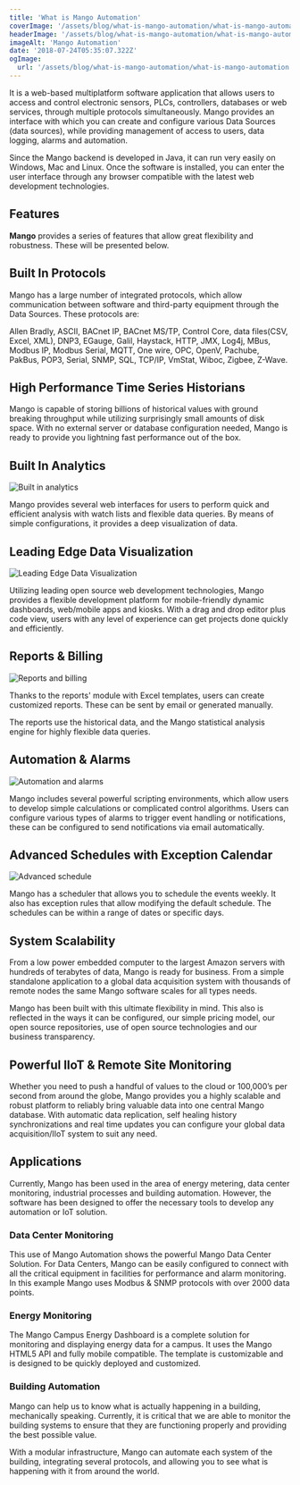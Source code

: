 ```yaml
---
title: 'What is Mango Automation'
coverImage: '/assets/blog/what-is-mango-automation/what-is-mango-automation.png'
headerImage: '/assets/blog/what-is-mango-automation/what-is-mango-automation.png'
imageAlt: 'Mango Automation'
date: '2018-07-24T05:35:07.322Z'
ogImage:
  url: '/assets/blog/what-is-mango-automation/what-is-mango-automation.png'
---
```


It is a web-based multiplatform software application that allows users to access and control electronic sensors, PLCs, controllers, databases or web services, through multiple protocols simultaneously. Mango provides an interface with which you can create and configure various Data Sources (data sources), while providing management of access to users, data logging, alarms and automation.

Since the Mango backend is developed in Java, it can run very easily on Windows, Mac and Linux. Once the software is installed, you can enter the user interface through any browser compatible with the latest web development technologies.

## Features

**Mango** provides a series of features that allow great flexibility and robustness. These will be presented below.


## Built In Protocols

Mango has a large number of integrated protocols, which allow communication between software and third-party equipment through the Data Sources. These protocols are:

Allen Bradly, ASCII, BACnet IP, BACnet MS/TP, Control Core, data files(CSV, Excel, XML), DNP3, EGauge, Galil, Haystack, HTTP, JMX, Log4j, MBus, Modbus IP, Modbus Serial, MQTT, One wire, OPC, OpenV, Pachube, PakBus, POP3, Serial, SNMP, SQL, TCP/IP, VmStat, Wiboc, Zigbee, Z-Wave.

## High Performance Time Series Historians

Mango is capable of storing billions of historical values with ground breaking throughput while utilizing surprisingly small amounts of disk space. With no external server or database configuration needed, Mango is ready to provide you lightning fast performance out of the box.

## Built In Analytics

![Built in analytics](/assets/blog/what-is-mango-automation/built-in-analytics.png)

Mango provides several web interfaces for users to perform quick and efficient analysis with watch lists and flexible data queries. By means of simple configurations, it provides a deep visualization of data.

## Leading Edge Data Visualization

![Leading Edge Data Visualization](/assets/blog/what-is-mango-automation/leading-edge-data-visualization.png)

Utilizing leading open source web development technologies, Mango provides a flexible development platform for mobile-friendly dynamic dashboards, web/mobile apps and kiosks. With a drag and drop editor plus code view, users with any level of experience can get projects done quickly and efficiently.

## Reports & Billing

![Reports and billing](/assets/blog/what-is-mango-automation/reports-and-billing.png)

Thanks to the reports' module with Excel templates, users can create customized reports. These can be sent by email or generated manually.

The reports use the historical data, and the Mango statistical analysis engine for highly flexible data queries.

## Automation & Alarms

![Automation and alarms](/assets/blog/what-is-mango-automation/automation-and-alarms.png)

Mango includes several powerful scripting environments, which allow users to develop simple calculations or complicated control algorithms. Users can configure various types of alarms to trigger event handling or notifications, these can be configured to send notifications via email automatically.

## Advanced Schedules with Exception Calendar

![Advanced schedule](/assets/blog/what-is-mango-automation/advanced-schedule.png)

Mango has a scheduler that allows you to schedule the events weekly. It also has exception rules that allow modifying the default schedule. The schedules can be within a range of dates or specific days.

## System Scalability

From a low power embedded computer to the largest Amazon servers with hundreds of terabytes of data, Mango is ready for business. From a simple standalone application to a global data acquisition system with thousands of remote nodes the same Mango software scales for all types needs.

Mango has been built with this ultimate flexibility in mind. This also is reflected in the ways it can be configured, our simple pricing model, our open source repositories, use of open source technologies and our business transparency.

## Powerful IIoT & Remote Site Monitoring

Whether you need to push a handful of values to the cloud or 100,000’s per second from around the globe, Mango provides you a highly scalable and robust platform to reliably bring valuable data into one central Mango database. With automatic data replication, self healing history synchronizations and real time updates you can configure your global data acquisition/IIoT system to suit any need.

## Applications

Currently, Mango has been used in the area of energy metering, data center monitoring, industrial processes and building automation. However, the software has been designed to offer the necessary tools to develop any automation or IoT solution.

### Data Center Monitoring

This use of Mango Automation shows the powerful Mango Data Center Solution. For Data Centers, Mango can be easily configured to connect with all the critical equipment in facilities for performance and alarm monitoring. In this example Mango uses Modbus & SNMP protocols with over 2000 data points.

### Energy Monitoring

The Mango Campus Energy Dashboard is a complete solution for monitoring and displaying energy data for a campus. It uses the Mango HTML5 API and fully mobile compatible. The template is customizable and is designed to be quickly deployed and customized.

### Building Automation

Mango can help us to know what is actually happening in a building, mechanically speaking. Currently, it is critical that we are able to monitor the building systems to ensure that they are functioning properly and providing the best possible value.

With a modular infrastructure, Mango can automate each system of the building, integrating several protocols, and allowing you to see what is happening with it from around the world.
